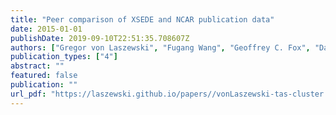 ```yaml
---
title: "Peer comparison of XSEDE and NCAR publication data"
date: 2015-01-01
publishDate: 2019-09-10T22:51:35.708607Z
authors: ["Gregor von Laszewski", "Fugang Wang", "Geoffrey C. Fox", "David L. Hart", "Thomas R. Furlani", "Robert L. DeLeon", "Steven M. Gallo"]
publication_types: ["4"]
abstract: ""
featured: false
publication: ""
url_pdf: "https://laszewski.github.io/papers//vonLaszewski-tas-cluster.pdf"
---
```


